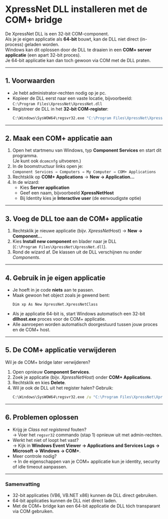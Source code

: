 # XpressNet DLL installeren met de COM+ bridge

De XpressNet DLL is een 32-bit COM-component.  
Als je je eigen applicatie als **64-bit** bouwt, kan de DLL niet direct (in-process) geladen worden.  
Windows kan dit oplossen door de DLL te draaien in een **COM+ server applicatie** (een apart 32-bit proces).  
Je 64-bit applicatie kan dan toch gewoon via COM met de DLL praten.

---

## 1. Voorwaarden
- Je hebt administrator-rechten nodig op je pc.
- Kopieer de DLL eerst naar een vaste locatie, bijvoorbeeld:  
  `C:\Program Files\XpressNet\XpressNet.dll`
- Registreer de DLL in het **32-bit COM-register**:  
  ```bat
  C:\Windows\SysWOW64\regsvr32.exe "C:\Program Files\XpressNet\XpressNet.dll"
  ```

---

## 2. Maak een COM+ applicatie aan

1. Open het startmenu van Windows, typ **Component Services** en start dit programma.  
   (Je kunt ook `dcomcnfg` uitvoeren.)
2. In de boomstructuur links open je:  
   `Component Services → Computers → My Computer → COM+ Applications`
3. Rechtsklik op **COM+ Applications** → **New → Application…**
4. In de wizard:  
   - Kies **Server application**  
   - Geef een naam, bijvoorbeeld **XpressNetHost**  
   - Bij Identity kies je **Interactive user** (de eenvoudigste optie)

---

## 3. Voeg de DLL toe aan de COM+ applicatie

1. Rechtsklik je nieuwe applicatie (bijv. *XpressNetHost*) → **New → Component…**  
2. Kies **Install new component** en blader naar je DLL  
   (`C:\Program Files\XpressNet\XpressNet.dll`).  
3. Rond de wizard af. De klassen uit de DLL verschijnen nu onder *Components*.

---

## 4. Gebruik in je eigen applicatie

- Je hoeft in je code **niets** aan te passen.  
- Maak gewoon het object zoals je gewend bent:  
  ```vbnet
  Dim xp As New XpressNet.XpressNetClass
  ```
- Als je applicatie 64-bit is, start Windows automatisch een 32-bit **dllhost.exe** proces voor de COM+ applicatie.  
- Alle aanroepen worden automatisch doorgestuurd tussen jouw proces en de COM+ host.

---

## 5. De COM+ applicatie verwijderen

Wil je de COM+ bridge later verwijderen?

1. Open opnieuw **Component Services**.  
2. Zoek je applicatie (bijv. *XpressNetHost*) onder **COM+ Applications**.  
3. Rechtsklik en kies **Delete**.  
4. Wil je ook de DLL uit het register halen? Gebruik:  
   ```bat
   C:\Windows\SysWOW64\regsvr32.exe /u "C:\Program Files\XpressNet\XpressNet.dll"
   ```

---

## 6. Problemen oplossen

- Krijg je *Class not registered* fouten?  
  → Voer het `regsvr32` commando (stap 1) opnieuw uit met admin-rechten.  
- Werkt het niet of loopt het vast?  
  → Kijk in **Windows Event Viewer → Applications and Services Logs → Microsoft → Windows → COM+**.  
- Meer controle nodig?  
  → In de eigenschappen van je COM+ applicatie kun je identity, security of idle timeout aanpassen.

---

### Samenvatting
- 32-bit applicaties (VB6, VB.NET x86) kunnen de DLL direct gebruiken.  
- 64-bit applicaties kunnen de DLL niet direct laden.  
- Met de COM+ bridge kan een 64-bit applicatie de DLL tóch transparant via COM gebruiken.
